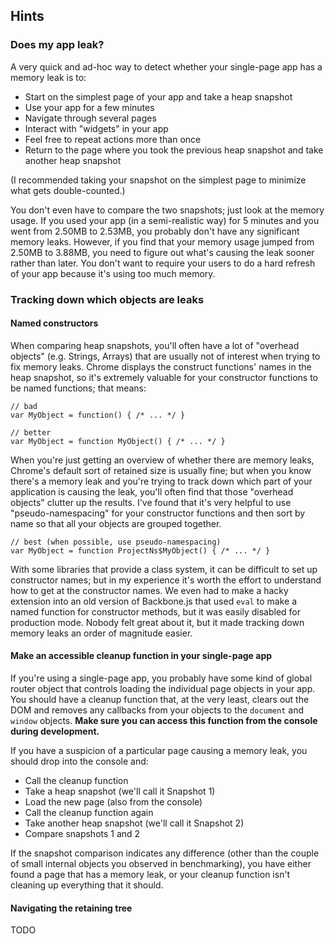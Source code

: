 ## Hints

### Does my app leak?

A very quick and ad-hoc way to detect whether your single-page app has a memory leak is to:

* Start on the simplest page of your app and take a heap snapshot
* Use your app for a few minutes
 * Navigate through several pages
 * Interact with "widgets" in your app
 * Feel free to repeat actions more than once
* Return to the page where you took the previous heap snapshot and take another heap snapshot

(I recommended taking your snapshot on the simplest page to minimize what gets double-counted.)

You don't even have to compare the two snapshots; just look at the memory usage.
If you used your app (in a semi-realistic way) for 5 minutes and you went from 2.50MB to 2.53MB, you probably don't have any significant memory leaks.
However, if you find that your memory usage jumped from 2.50MB to 3.88MB, you need to figure out what's causing the leak sooner rather than later.
You don't want to require your users to do a hard refresh of your app because it's using too much memory.

### Tracking down which objects are leaks

#### Named constructors
When comparing heap snapshots, you'll often have a lot of "overhead objects" (e.g. Strings, Arrays) that are usually not of interest when trying to fix memory leaks.
Chrome displays the construct functions' names in the heap snapshot, so it's extremely valuable for your constructor functions to be named functions; that means:

    // bad
    var MyObject = function() { /* ... */ }

    // better
    var MyObject = function MyObject() { /* ... */ }

When you're just getting an overview of whether there are memory leaks, Chrome's default sort of retained size is usually fine; but when you know there's a memory leak and you're trying to track down which part of your application is causing the leak, you'll often find that those "overhead objects" clutter up the results.
I've found that it's very helpful to use "pseudo-namespacing" for your constructor functions and then sort by name so that all your objects are grouped together.

    // best (when possible, use pseudo-namespacing)
    var MyObject = function ProjectNs$MyObject() { /* ... */ }

With some libraries that provide a class system, it can be difficult to set up constructor names; but in my experience it's worth the effort to understand how to get at the constructor names.
We even had to make a hacky extension into an old version of Backbone.js that used `eval` to make a named function for constructor methods, but it was easily disabled for production mode.
Nobody felt great about it, but it made tracking down memory leaks an order of magnitude easier.

#### Make an accessible cleanup function in your single-page app

If you're using a single-page app, you probably have some kind of global router object that controls loading the individual page objects in your app.
You should have a cleanup function that, at the very least, clears out the DOM and removes any callbacks from your objects to the `document` and `window` objects.
**Make sure you can access this function from the console during development.**

If you have a suspicion of a particular page causing a memory leak, you should drop into the console and:

* Call the cleanup function
* Take a heap snapshot (we'll call it Snapshot 1)
* Load the new page (also from the console)
* Call the cleanup function again
* Take another heap snapshot (we'll call it Snapshot 2)
* Compare snapshots 1 and 2

If the snapshot comparison indicates any difference (other than the couple of small internal objects you observed in benchmarking), you have either found a page that has a memory leak, or your cleanup function isn't cleaning up everything that it should.

#### Navigating the retaining tree

TODO
